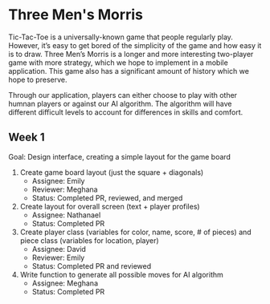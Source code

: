 # Three Men's Morris

Tic-Tac-Toe is a universally-known game that people regularly play. However, it’s easy to get bored of the simplicity of the game and how easy it is to draw. Three Men’s Morris is a longer and more interesting two-player game with more strategy, which we hope to implement in a mobile application. This game also has a significant amount of history which we hope to preserve.

Through our application, players can either choose to play with other humnan players or against our AI algorithm. The algorithm will have different difficult levels to account for differences in skills and comfort.

## Week 1
Goal: Design interface, creating a simple layout for the game board
1. Create game board layout (just the square + diagonals)
   - Assignee: Emily
   - Reviewer: Meghana
   - Status: Completed PR, reviewed, and merged
2. Create layout for overall screen (text + player profiles)
   - Assignee: Nathanael
   - Status: Completed PR
3. Create player class (variables for color, name, score, # of pieces) and piece class (variables for location, player)
   - Assignee: David
   - Reviewer: Emily
   - Status: Completed PR and reviewed
4. Write function to generate all possible moves for AI algorithm
   - Assignee: Meghana
   - Status: Completed PR
